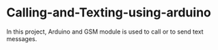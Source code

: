 # Calling-and-Texting-using-arduino
In this project, Arduino and GSM module is used to call or to send text messages.
